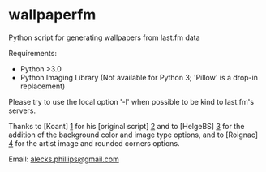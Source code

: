 wallpaperfm
===========

Python script for generating wallpapers from last.fm data

Requirements:
* Python >3.0
* Python Imaging Library (Not available for Python 3; 'Pillow' is a drop-in replacement)

Please try to use the local option '-l' when possible to be kind to last.fm's servers.

Thanks to [Koant] [1] for his [original script] [2] and to
[HelgeBS] [3] for the addition of the background color and image type options,
and to [Roignac] [4] for the artist image and rounded corners options.

  [1]: http://www.lastfm.fr/user/Koant        "Koant"
  [2]: http://ledazibao.free.fr/wallpaperfm/index.php "original script"
  [3]: http://www.lastfm.fr/user/HelgeBS  "HelgeBS"
  [4]: http://www.lastfm.fr/user/Roignac    "Roignac"
  
 Email: alecks.phillips@gmail.com
